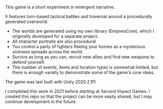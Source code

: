This game is a short experiment in emergent narrative.

It features turn-based tactical battles and traversal around a procedurally generated overworld. 
 - The worlds are generated using my own library (EmpiresCore), which I originally developed for a separate project.
 - All character portraits are also procedural
 - You control a party of fighters fleeing your homes as a mysterious sickness spreads across the world. 
 - Survive as long as you can, recruit new allies and find new weapons to defend yourself.
 - The number of events, items and location types is somewhat limited, but there is enough variety to demonstrate some of the game's core ideas.

The game was last built with Unity 2020.2.1f1.

I completed this work in 2021 before starting at Second Impact Games. I created this repo so that the project can be more easily shared, but I may continue development in the future.
